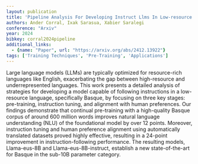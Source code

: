 ```yaml
---
layout: publication
title: 'Pipeline Analysis For Developing Instruct Llms In Low-resource Languages: A Case Study On Basque'
authors: Ander Corral, Ixak Sarasua, Xabier Saralegi
conference: "Arxiv"
year: 2024
bibkey: corral2024pipeline
additional_links:
  - {name: "Paper", url: "https://arxiv.org/abs/2412.13922"}
tags: ['Training Techniques', 'Pre-Training', 'Applications']
---
```

Large language models (LLMs) are typically optimized for resource-rich
languages like English, exacerbating the gap between high-resource and
underrepresented languages. This work presents a detailed analysis of
strategies for developing a model capable of following instructions in a
low-resource language, specifically Basque, by focusing on three key stages:
pre-training, instruction tuning, and alignment with human preferences. Our
findings demonstrate that continual pre-training with a high-quality Basque
corpus of around 600 million words improves natural language understanding
(NLU) of the foundational model by over 12 points. Moreover, instruction tuning
and human preference alignment using automatically translated datasets proved
highly effective, resulting in a 24-point improvement in instruction-following
performance. The resulting models, Llama-eus-8B and Llama-eus-8B-instruct,
establish a new state-of-the-art for Basque in the sub-10B parameter category.
